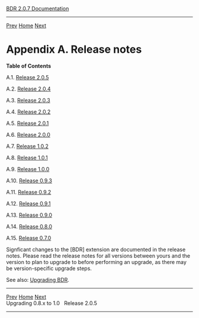   [BDR 2.0.7 Documentation](README.md)                                                               
  ------------------------------------------------------------ ----------------------------------- -- -----------------------------------------------------------
  [Prev](x4496.md "Upgrading 0.8.x to 1.0")   [Home](README.md)        [Next](release-2.0.5.md "Release 2.0.5")  


# Appendix A. Release notes

**Table of Contents**

A.1. [Release 2.0.5](release-2.0.5.md)

A.2. [Release 2.0.4](release-2.0.4.md)

A.3. [Release 2.0.3](release-2.0.3.md)

A.4. [Release 2.0.2](release-2.0.2.md)

A.5. [Release 2.0.1](release-2.0.1.md)

A.6. [Release 2.0.0](release-2.0.0.md)

A.7. [Release 1.0.2](release-1.0.2.md)

A.8. [Release 1.0.1](release-1.0.1.md)

A.9. [Release 1.0.0](release-1.0.0.md)

A.10. [Release 0.9.3](release-0.9.3.md)

A.11. [Release 0.9.2](release-0.9.2.md)

A.12. [Release 0.9.1](release-0.9.1.md)

A.13. [Release 0.9.0](release-0.9.0.md)

A.14. [Release 0.8.0](release-0.8.0.md)

A.15. [Release 0.7.0](release-0.7.md)

Signficant changes to the [BDR] extension are documented
in the release notes. Please read the release notes for all versions
between yours and the version to plan to upgrade to before performing an
upgrade, as there may be version-specific upgrade steps.

See also: [Upgrading BDR](upgrade.md).



  ----------------------------------- ----------------------------------- -------------------------------------------
  [Prev](x4496.md)    [Home](README.md)    [Next](release-2.0.5.md)  
  Upgrading 0.8.x to 1.0                                                                                Release 2.0.5
  ----------------------------------- ----------------------------------- -------------------------------------------
